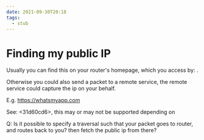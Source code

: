 ```yaml
---
date: 2021-09-30T20:18
tags: 
  - stub
---
```


# Finding my public IP

Usually you can find this on your router's homepage,
which you access by: <e65709a4> .

Otherwise you could also send a packet to a remote service,
the remote service could capture the ip on your behalf.

E.g. https://whatsmyapp.com

See: <31d60cd6>, this may or may not be supported depending on

Q: Is it possible to specify a traversal such that your packet goes to router, and routes back to you?
then fetch the public ip from there?
